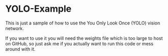 # YOLO-Example
This is just a sample of how to use the You Only Look Once (YOLO) vision network.

If you want to use it you will need the weights file which is too large to host on GitHub, so just ask me if you actually want to run this code or mess around with it.

